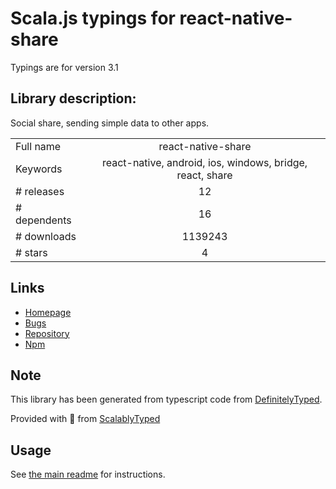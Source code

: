 
# Scala.js typings for react-native-share

Typings are for version 3.1

## Library description:
Social share, sending simple data to other apps.

|                    |                 |
| ------------------ | :-------------: |
| Full name          | react-native-share |
| Keywords           | react-native, android, ios, windows, bridge, react, share |
| # releases         | 12 |
| # dependents       | 16 |
| # downloads        | 1139243 |
| # stars            | 4 |

## Links
- [Homepage](https://github.com/react-native-community/react-native-share#readme)
- [Bugs](https://github.com/react-native-community/react-native-share/issues)
- [Repository](https://github.com/react-native-community/react-native-share)
- [Npm](https://www.npmjs.com/package/react-native-share)
    


## Note
This library has been generated from typescript code from [DefinitelyTyped](https://definitelytyped.org).

Provided with :purple_heart: from [ScalablyTyped](https://github.com/oyvindberg/ScalablyTyped)

## Usage
See [the main readme](../../readme.md) for instructions.


